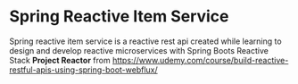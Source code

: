 # Spring Reactive Item Service
Spring reactive item service is a reactive rest api created while learning to design and develop reactive microservices with Spring Boots Reactive Stack **Project Reactor** from
https://www.udemy.com/course/build-reactive-restful-apis-using-spring-boot-webflux/